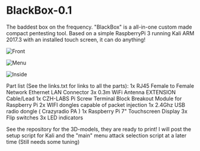 # BlackBox-0.1
The baddest box on the frequency. "BlackBox" is a all-in-one custom made compact pentesting tool.
Based on a simple RaspberryPi 3 running Kali ARM 2017.3 with an installed touch screen, it can do anything!

![Front](https://i.imgur.com/okes8Rb.jpg)

![Menu](https://i.imgur.com/bA4ysjv.jpg)

![Inside](http://i.imgur.com/hM9LL94.jpg)


Part list (See the links.txt for links to all the parts):
1x RJ45 Female to Female Network Ethernet LAN Connector
3x 0.3m WiFi Antenna EXTENSION Cable/Lead 
1x CZH-LABS Pi Screw Terminal Block Breakout Module for Raspberry Pi
2x WIFI dongles capable of packet injection
1x 2.4Ghz USB radio dongle ( Crazyradio PA )
1x Raspberry Pi 7" Touchscreen Display
3x Flip switches
3x LED indicators

See the repository for the 3D-models, they are ready to print!
I will post the setup script for Kali and the "main" menu attack selection script at a later time (Still needs some tuning)


